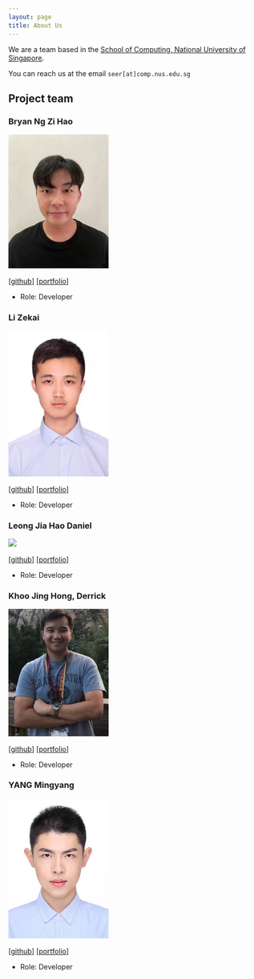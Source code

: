```yaml
---
layout: page
title: About Us
---
```


We are a team based in the [School of Computing, National University of Singapore](http://www.comp.nus.edu.sg).

You can reach us at the email `seer[at]comp.nus.edu.sg`

## Project team

### Bryan Ng Zi Hao

<img src="images/bryanngzh.png" width="200px">

[[github](https://github.com/bryanngzh)]
[[portfolio](team/bryanngzh.md)]

* Role: Developer

### Li Zekai

<div align=left><img src="images/lizekai-richard.png" alt="lizekai-richard" style="zoom:100%;" width=200px /></div>


[[github](https://github.com/lizekai-richard)]
[[portfolio](team/lizekai-richard.md)]

* Role: Developer

### Leong Jia Hao Daniel

<img src="images/leongdl135.png" width="200px">

[[github](http://github.com/leongdl135)] [[portfolio](team/leongdl135.md)]

* Role: Developer

### Khoo Jing Hong, Derrick

<img src="images/drkkjh.png" width="200px">

[[github](http://github.com/drkkjh)]
[[portfolio](team/drkkjh.md)]

* Role: Developer

### YANG Mingyang

<img src="images/myangat0343.png" width="200px">

[[github](http://github.com/myangat0343)]
[[portfolio](team/myangat0343.md)]

* Role: Developer
